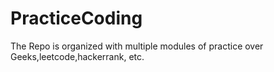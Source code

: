 # PracticeCoding

The Repo is organized with multiple modules of practice over Geeks,leetcode,hackerrank, etc.
